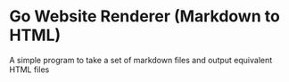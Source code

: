 # Go Website Renderer (Markdown to HTML)

A simple program to take a set of markdown files and output equivalent HTML files

## 
